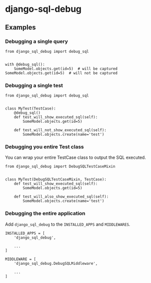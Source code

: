 # django-sql-debug

## Examples
### Debugging a single query
```
from django_sql_debug import debug_sql


with @debug_sql():
    SomeModel.objects.get(id=5)  # will be captured
SomeModel.objects.get(id=5)  # will not be captured

```

### Debugging a single test
```
from django_sql_debug import debug_sql


class MyTest(TestCase):
    @debug_sql()
    def test_will_show_executed_sql(self):
        SomeModel.objects.get(id=5)

    def test_will_not_show_executed_sql(self):
        SomeModel.objects.create(name='test')
```

### Debugging you entire Test class
You can wrap your entire TestCase class to output the SQL executed.

```
from django_sql_debug import DebugSQLTestCaseMixin


class MyTest(DebugSQLTestCaseMixin, TestCase):
    def test_will_show_executed_sql(self):
        SomeModel.objects.get(id=5)

    def test_will_also_show_executed_sql(self):
        SomeModel.objects.create(name='test')
```

### Debugging the entire application
Add `django_sql_debug` to the `INSTALLED_APPS` and `MIDDLEWARES`.

```
INSTALLED_APPS = [
    'django_sql_debug',

    ...
]

MIDDLEWARE = [
    'django_sql_debug.DebugSQLMiddleware',

    ...
]

```
